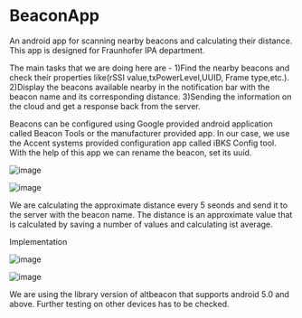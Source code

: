 # BeaconApp
An android app for scanning nearby beacons and calculating their distance.
This app is designed for Fraunhofer IPA department.

The main tasks that we are doing here are -
1)Find the nearby beacons and check their properties like(rSSI value,txPowerLevel,UUID, Frame type,etc.).
2)Display the beacons available nearby in the notification bar with the beacon name and its corresponding distance.
3)Sending the information on the cloud and get a response back from the server.



Beacons can be configured using Google provided android application called Beacon Tools or the manufacturer provided app.
In our case, we use the Accent systems provided configuration app called iBKS Config tool. With the help of this app we can rename the beacon, set its uuid.

![image](https://user-images.githubusercontent.com/17603441/28023628-b3f35c4c-658e-11e7-9522-00304523414a.png)

![image](https://user-images.githubusercontent.com/17603441/28023655-c0caab82-658e-11e7-9f1c-5c444d5fed16.png)

We are calculating the approximate distance every 5 seonds and send it to the server with the beacon name.
The distance is an approximate value that is calculated by saving a number of values and calculating ist average.

Implementation

![image](https://user-images.githubusercontent.com/17603441/28023676-cdfe358a-658e-11e7-8645-198df4bcbae1.png)

![image](https://user-images.githubusercontent.com/17603441/28023680-d2aa0a28-658e-11e7-87fc-d569e9e01999.png)

We are using the library version of altbeacon that supports android 5.0 and above. Further testing on other devices has to be checked.

